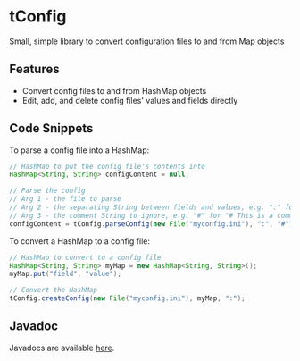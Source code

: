 # tConfig
Small, simple library to convert configuration files to and from Map objects

## Features
 - Convert config files to and from HashMap objects
 - Edit, add, and delete config files' values and fields directly

## Code Snippets
To parse a config file into a HashMap:
```java
// HashMap to put the config file's contents into
HashMap<String, String> configContent = null;

// Parse the config
// Arg 1 - the file to parse
// Arg 2 - the separating String between fields and values, e.g. ":" for "field: value"
// Arg 3 - the comment String to ignore, e.g. "#" for "# This is a comment!"
configContent = tConfig.parseConfig(new File("myconfig.ini"), ":", "#")
```

To convert a HashMap to a config file:
```java
// HashMap to convert to a config file
HashMap<String, String> myMap = new HashMap<String, String>();
myMap.put("field", "value");

// Convert the HashMap
tConfig.createConfig(new File("myconfig.ini"), myMap, ":");
```

## Javadoc
Javadocs are available [here](https://termer.net/javadocs/tconfig/).